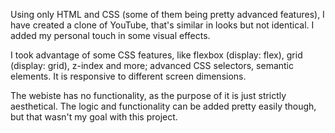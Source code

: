 Using only HTML and CSS (some of them being pretty advanced features),
I have created a clone of YouTube, that's similar in looks but not identical.
I added my personal touch in some visual effects.

I took advantage of some CSS features, like flexbox (display: flex),
grid (display: grid), z-index and more; advanced CSS selectors, 
semantic elements.
It is responsive to different screen dimensions.

The webiste has no functionality, as the purpose of it is just strictly
aesthetical. The logic and functionality can be added pretty easily though,
but that wasn't my goal with this project.
